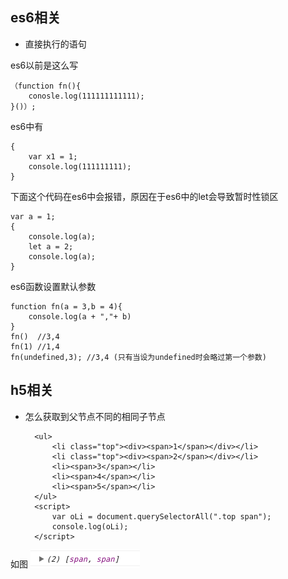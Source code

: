 ## es6相关

+ 直接执行的语句

es6以前是这么写

    （function fn(){
        conosle.log(111111111111);
    }()）;

es6中有

    {
        var x1 = 1;
        console.log(111111111);
    }

下面这个代码在es6中会报错，原因在于es6中的let会导致暂时性锁区

    var a = 1;
    {
        console.log(a);
        let a = 2;
        console.log(a);
    }

es6函数设置默认参数

    function fn(a = 3,b = 4){
        console.log(a + ","+ b)
    }
    fn()  //3,4
    fn(1) //1,4
    fn(undefined,3); //3,4 (只有当设为undefined时会略过第一个参数)


## h5相关
+ 怎么获取到父节点不同的相同子节点


        <ul>
            <li class="top"><div><span>1</span></div></li>
            <li class="top"><div><span>2</span></div></li>
            <li><span>3</span></li>
            <li><span>4</span></li>
            <li><span>5</span></li>
        </ul>
        <script>
            var oLi = document.querySelectorAll(".top span");
            console.log(oLi);
        </script>
如图
![](demo.png)